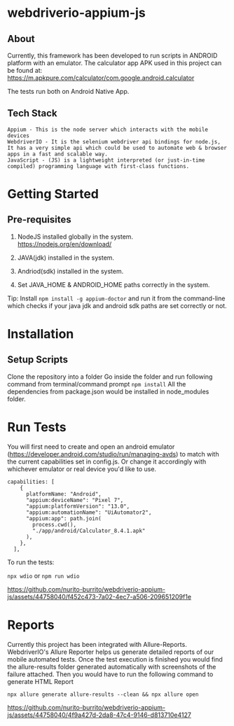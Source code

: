 # webdriverio-appium-js

## About
Currently, this framework has been developed to run scripts in ANDROID platform with an emulator.
The calculator app APK used in this project can be found at: https://m.apkpure.com/calculator/com.google.android.calculator

The tests run both on Android Native App.

## Tech Stack
    Appium - This is the node server which interacts with the mobile devices
    WebdriverIO - It is the selenium webdriver api bindings for node.js, It has a very simple api which could be used to automate web & browser apps in a fast and scalable way.
    JavaScript - (JS) is a lightweight interpreted (or just-in-time compiled) programming language with first-class functions.

# Getting Started
## Pre-requisites
1. NodeJS installed globally in the system. https://nodejs.org/en/download/

2. JAVA(jdk) installed in the system.

3. Andriod(sdk) installed in the system.

4. Set JAVA_HOME & ANDROID_HOME paths correctly in the system.

Tip: Install ```npm install -g appium-doctor``` and run it from the command-line which checks if your java jdk and android sdk paths are set correctly or not.

# Installation
## Setup Scripts
Clone the repository into a folder
Go inside the folder and run following command from terminal/command prompt
```npm install``` 
All the dependencies from package.json would be installed in node_modules folder.

# Run Tests

You will first need to create and open an android emulator (https://developer.android.com/studio/run/managing-avds) to match with the current capabilities set in config.js. 
Or change it accordingly with whichever emulator or real device you'd like to use.

```
capabilities: [
    {
      platformName: "Android",
      "appium:deviceName": "Pixel 7",
      "appium:platformVersion": "13.0",
      "appium:automationName": "UiAutomator2",
      "appium:app": path.join(
        process.cwd(),
        "./app/android/Calculator_8.4.1.apk"
      ),
    },
  ],
```
To run the tests:

```npx wdio``` or ```npm run wdio```

https://github.com/nurito-burrito/webdriverio-appium-js/assets/44758040/f452c473-7a02-4ec7-a506-209651209f1e


# Reports
Currently this project has been integrated with Allure-Reports. WebdriverIO's Allure Reporter helps us generate detailed reports of our mobile automated tests. 
Once the test execution is finished you would find the allure-results folder generated automatically with screenshots of the failure attached.
Then you would have to run the following command to generate HTML Report

```npx allure generate allure-results --clean && npx allure open```

https://github.com/nurito-burrito/webdriverio-appium-js/assets/44758040/4f9a427d-2da8-47c4-9146-d813710e4127

